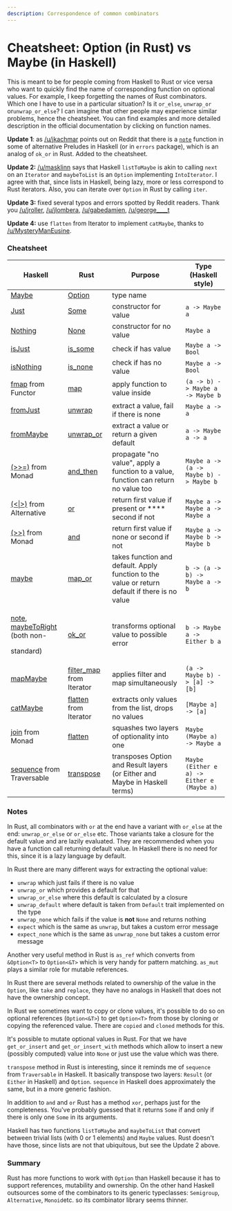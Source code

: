 ```yaml
---
description: Correspondence of common combinators
---
```


# Cheatsheet: Option (in Rust) vs Maybe (in Haskell)

This is meant to be for people coming from Haskell to Rust or vice versa who want to quickly find the name of corresponding function on optional values. For example, I keep forgetting the names of Rust combinators. Which one I have to use in a particular situation? Is it `or_else`, `unwrap_or` or`unwrap_or_else`? I can imagine that other people may experience similar problems, hence the cheatsheet. You can find examples and more detailed description in the official documentation by clicking on function names.

**Update 1**: as [/u/jkachmar](https://www.reddit.com/user/jkachmar) points out on Reddit that there is a [`note`](https://hackage.haskell.org/package/errors-2.3.0/docs/Control-Error-Util.html#v:note) function in some of alternative Preludes in Haskell (or in `errors` package), which is an analog of `ok_or` in Rust. Added to the cheatsheet.

**Update 2:** [/u/masklinn](https://www.reddit.com/user/masklinn) says that Haskell `listToMaybe` is akin to calling `next` on an `Iterator` and `maybeToList` is an `Option` implementing `IntoIterator`. I agree with that, since lists in Haskell, being lazy, more or less correspond to Rust iterators. Also, you can iterate over `Option` in Rust by calling `iter`.

**Update 3:** fixed several typos and errors spotted by Reddit readers. Thank you [/u/jroller](https://www.reddit.com/user/jroller/), [/u/jlombera](https://www.reddit.com/user/jlombera/), [/u/gabedamien](https://www.reddit.com/user/gabedamien/), [/u/george\_\_\_\_t](https://www.reddit.com/user/george\_\_\_\_\_t/)

**Update 4:** use `flatten` from Iterator to implement `catMaybe`, thanks to [/u/MysteryManEusine](https://www.reddit.com/user/MysteryManEusine/).&#x20;

### Cheatsheet

| Haskell                                                                                                                                                                                                                                                                   | Rust                                                                                                   | Purpose                                                                                        | Type (Haskell style)                       |
| ------------------------------------------------------------------------------------------------------------------------------------------------------------------------------------------------------------------------------------------------------------------------- | ------------------------------------------------------------------------------------------------------ | ---------------------------------------------------------------------------------------------- | ------------------------------------------ |
| [Maybe](http://hackage.haskell.org/package/base-4.12.0.0/docs/Data-Maybe.html#t:Maybe)                                                                                                                                                                                    | [Option](https://doc.rust-lang.org/std/option/enum.Option.html)                                        | type name                                                                                      |                                            |
| [Just](http://hackage.haskell.org/package/base-4.12.0.0/docs/Data-Maybe.html#v:Just)                                                                                                                                                                                      | [Some](https://doc.rust-lang.org/std/option/enum.Option.html#variant.Some)                             | constructor for value                                                                          | `a -> Maybe a`                             |
| [Nothing](http://hackage.haskell.org/package/base-4.12.0.0/docs/Data-Maybe.html#v:Nothing)                                                                                                                                                                                | [None](https://doc.rust-lang.org/std/option/enum.Option.html#variant.None)                             | constructor for no value                                                                       | `Maybe a`                                  |
| [isJust](http://hackage.haskell.org/package/base-4.12.0.0/docs/Data-Maybe.html#v:isJust)                                                                                                                                                                                  | [is\_some](https://doc.rust-lang.org/std/option/enum.Option.html#method.is\_some)                      | check if has value                                                                             | `Maybe a -> Bool`                          |
| [isNothing](http://hackage.haskell.org/package/base-4.12.0.0/docs/Data-Maybe.html#v:isNothing)                                                                                                                                                                            | [is\_none](https://doc.rust-lang.org/std/option/enum.Option.html#method.is\_none)                      | check if has no value                                                                          | `Maybe a -> Bool`                          |
| [fmap](https://hackage.haskell.org/package/base-4.12.0.0/docs/Data-Functor.html#v:fmap) from Functor                                                                                                                                                                      | [map](https://doc.rust-lang.org/std/option/enum.Option.html#method.map)                                |  apply function to value inside                                                                | `(a -> b) -> Maybe a -> Maybe b`           |
| [fromJust](http://hackage.haskell.org/package/base-4.12.0.0/docs/Data-Maybe.html#v:fromJust)                                                                                                                                                                              | [unwrap](https://doc.rust-lang.org/std/option/enum.Option.html#method.unwrap)                          | extract a value, fail if there is none                                                         | `Maybe a -> a`                             |
| [fromMaybe](http://hackage.haskell.org/package/base-4.12.0.0/docs/Data-Maybe.html#v:fromMaybe)                                                                                                                                                                            | [unwrap\_or](https://doc.rust-lang.org/std/option/enum.Option.html#method.unwrap\_or)                  | extract a value or return a given default                                                      | `a -> Maybe a -> a`                        |
| [(>>=)](https://hackage.haskell.org/package/base-4.12.0.0/docs/Control-Monad.html#v:-62--62--61-) from Monad                                                                                                                                                              | [and\_then](https://doc.rust-lang.org/std/option/enum.Option.html#method.and\_then)                    | propagate "no value", apply a function to a value, function can return no value too            | `Maybe a -> (a -> Maybe b) -> Maybe b`     |
| [(<\|>)](https://hackage.haskell.org/package/base-4.12.0.0/docs/Control-Applicative.html#v:-60--124--62-) from Alternative                                                                                                                                                | [or](https://doc.rust-lang.org/std/option/enum.Option.html#method.or)                                  | return first value if present or **** second if not                                            | `Maybe a -> Maybe a -> Maybe a`            |
| [(>>)](https://hackage.haskell.org/package/base-4.12.0.0/docs/Control-Monad.html#v:-62--62-) from Monad                                                                                                                                                                   | [and](https://doc.rust-lang.org/std/option/enum.Option.html#method.and)                                | return first value if none or second if not                                                    | `Maybe a -> Maybe b -> Maybe b`            |
| [maybe](http://hackage.haskell.org/package/base-4.12.0.0/docs/Data-Maybe.html#v:maybe)                                                                                                                                                                                    | [map\_or](https://doc.rust-lang.org/std/option/enum.Option.html#method.map\_or)                        | takes function and default. Apply function to the value or return default if there is no value | `b -> (a -> b) -> Maybe a -> b`            |
| <p><a href="https://hackage.haskell.org/package/errors-2.3.0/docs/Control-Error-Util.html#v:note">note</a>, <a href="https://hackage.haskell.org/package/either-5.0.1.1/docs/Data-Either-Combinators.html#v:maybeToRight">maybeToRight </a>(both non-</p><p>standard)</p> | [ok\_or](https://doc.rust-lang.org/std/option/enum.Option.html#method.ok\_or)                          | transforms optional value to possible error                                                    | `b -> Maybe a -> Either b a`               |
| [mapMaybe](http://hackage.haskell.org/package/base-4.12.0.0/docs/Data-Maybe.html#v:mapMaybe)                                                                                                                                                                              | [filter\_map](https://doc.rust-lang.org/std/iter/trait.Iterator.html#method.filter\_map) from Iterator | applies filter and map simultaneously                                                          | `(a -> Maybe b) -> [a] -> [b]`             |
| [catMaybe](http://hackage.haskell.org/package/base-4.12.0.0/docs/Data-Maybe.html#v:catMaybe)                                                                                                                                                                              | [flatten](https://doc.rust-lang.org/std/iter/trait.Iterator.html#method.flatten) from Iterator         | extracts only values from the list, drops no values                                            | `[Maybe a] -> [a]`                         |
| [join](https://hackage.haskell.org/package/base-4.12.0.0/docs/Control-Monad.html#v:join) from Monad                                                                                                                                                                       | [flatten](https://doc.rust-lang.org/std/option/enum.Option.html#method.flatten)                        | squashes two layers of optionality into one                                                    | `Maybe (Maybe a) -> Maybe a`               |
| [sequence](http://hackage.haskell.org/package/base-4.12.0.0/docs/Data-Traversable.html#v:sequence) from Traversable                                                                                                                                                       | [transpose](https://doc.rust-lang.org/std/option/enum.Option.html#method.transpose)                    | transposes Option and Result layers (or Either and Maybe in Haskell terms)                     | `Maybe (Either e a) -> Either e (Maybe a)` |

### Notes

In Rust, all combinators with `or` at the end have a variant with `or_else` at the end: `unwrap_or_else` or `or_else` etc. Those variants take a closure for the default value and are lazily evaluated. They are recommended when you have a function call returning default value. In Haskell there is no need for this, since it is a lazy language by default.

In Rust there are many different ways for extracting the optional value: &#x20;

* `unwrap` which just fails if there is no value
* `unwrap_or` which provides a default for that
* `unwrap_or_else` where this default is calculated by a closure
* `unwrap_default` where default is taken from `Default` trait implemented on the type
* `unwrap_none` which fails if the value is **not** `None` and returns nothing
* `expect` which is the same as `unwrap`, but takes a custom error message
* `expect_none` which is the same as `unwrap_none` but takes a custom error message

Another very useful method in Rust is `as_ref` which converts from `&Option<T>` to `Option<&T>` which is very handy for pattern matching. `as_mut` plays a similar role for mutable references.

In Rust there are several methods related to ownership of the value in the `Option`, like `take` and `replace`, they have no analogs in Haskell that does not have the ownership concept.

In Rust we sometimes want to copy or clone values, it's possible to do so on optional references (`Option<&T>`) to get `Option<T>` from those by cloning or copying the referenced value. There are `copied` and `cloned` methods for this.

It's possible to mutate optional values in Rust. For that we have `get_or_insert` and `get_or_insert_with` methods which allow to insert a new (possibly computed) value into `None` or just use the value which was there.

`transpose` method in Rust is interesting, since it reminds me of `sequence` from `Traversable` in Haskell. It basically transpose two layers: `Result` (or `Either` in Haskell) and `Option`. `sequence` in Haskell does approximately the same, but in a more generic fashion.

In addition to `and` and `or` Rust has a method `xor`, perhaps just for the completeness. You've probably guessed that it returns `Some` if and only if there is only one `Some` in its arguments.

Haskell has two functions `listToMaybe` and `maybeToList` that convert between trivial lists (with 0 or 1 elements) and `Maybe` values. Rust doesn't have those, since lists are not that ubiquitous, but see the Update 2 above.

### Summary

Rust has more functions to work with `Option` than Haskell because it has to support references, mutability and ownership. On the other hand Haskell outsources some of the combinators to its generic typeclasses: `Semigroup`, `Alternative`, `Monoid`etc. so its combinator library seems thinner.
